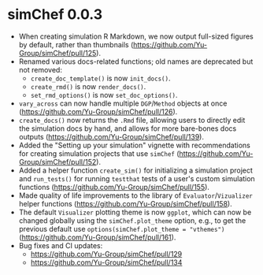 # simChef 0.0.3

* When creating simulation R Markdown, we now output full-sized figures by
  default, rather than thumbnails (https://github.com/Yu-Group/simChef/pull/125).
* Renamed various docs-related functions; old names are deprecated but not removed:
  - `create_doc_template()` is now `init_docs()`.
  - `create_rmd()` is now `render_docs()`.
  - `set_rmd_options()` is now `set_doc_options()`.
* `vary_across` can now handle multiple `DGP`/`Method` objects at once
  (https://github.com/Yu-Group/simChef/pull/126).
* `create_docs()` now returns the `.Rmd` file, allowing users to directly edit
  the simulation docs by hand, and allows for more bare-bones docs outputs
  (https://github.com/Yu-Group/simChef/pull/139).
* Added the "Setting up your simulation" vignette with recommendations for
  creating simulation projects that use `simChef`
  (https://github.com/Yu-Group/simChef/pull/152).
* Added a helper function `create_sim()` for initializing a simulation project and
  `run_tests()` for running `testthat` tests of a user's custom simulation
  functions (https://github.com/Yu-Group/simChef/pull/155).
* Made quality of life improvements to the library of `Evaluator`/`Vizualizer`
  helper functions (https://github.com/Yu-Group/simChef/pull/158).
* The default `Visualizer` plotting theme is now `ggplot`, which can now be
  changed globally using the `simChef.plot_theme` option, e.g., to get the
  previous default use `options(simChef.plot_theme = "vthemes")`
  (https://github.com/Yu-Group/simChef/pull/161).
* Bug fixes and CI updates:
  * https://github.com/Yu-Group/simChef/pull/129
  * https://github.com/Yu-Group/simChef/pull/134
